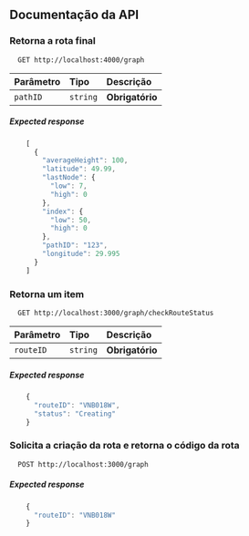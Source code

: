 
## Documentação da API

### Retorna a rota final

```http
  GET http://localhost:4000/graph
```

| Parâmetro   | Tipo       | Descrição                           |
| :---------- | :--------- | :---------------------------------- |
| `pathID` | `string` | **Obrigatório** |

##### Expected response
```javascript
    [
      {
        "averageHeight": 100,
        "latitude": 49.99,
        "lastNode": {
          "low": 7,
          "high": 0
        },
        "index": {
          "low": 50,
          "high": 0
        },
        "pathID": "123",
        "longitude": 29.995
      }
    ]
```

### Retorna um item

```http
  GET http://localhost:3000/graph/checkRouteStatus
```

| Parâmetro   | Tipo       | Descrição                                   |
| :---------- | :--------- | :------------------------------------------ |
| `routeID`      | `string` | **Obrigatório** |

##### Expected response
```javascript
    {
      "routeID": "VNB018W",
      "status": "Creating"
    }

```

### Solicita a criação da rota e retorna o código da rota
```http
  POST http://localhost:3000/graph
```
##### Expected response
```javascript
    {
      "routeID": "VNB018W"
    }

```

